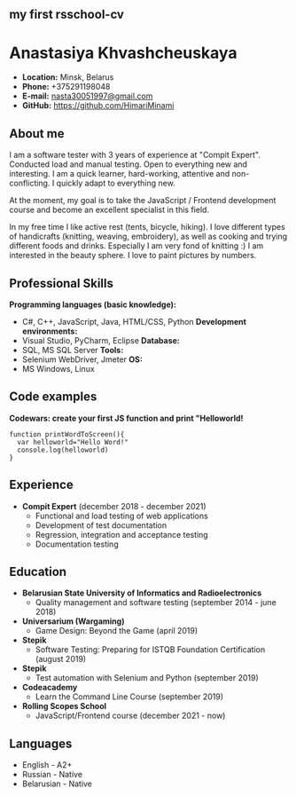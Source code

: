 ## my first rsschool-cv
# Anastasiya Khvashcheuskaya
* **Location:** Minsk, Belarus
* **Phone:** +375291198048
* **E-mail:** nasta30051997@gmail.com
* **GitHub:** https://github.com/HimariMinami

## About me
I am a software tester with 3 years of experience at "Compit Expert". Conducted load and manual testing.
Open to everything new and interesting. I am a quick learner, hard-working, attentive and non-conflicting. I quickly adapt to everything new.

At the moment, my goal is to take the JavaScript / Frontend development course and become an excellent specialist in this field.

In my free time I like active rest (tents, bicycle, hiking). I love different types of handicrafts (knitting, weaving, embroidery), as well as cooking and trying different foods and drinks. Especially I am very fond of knitting :) I am interested in the beauty sphere. I love to paint pictures by numbers.

## Professional Skills
**Programming languages (basic knowledge):**
* C#, C++, JavaScript, Java, HTML/CSS, Python
**Development environments:**
* Visual Studio, PyCharm, Eclipse
**Database:**
* SQL, MS SQL Server
**Tools:**
* Selenium WebDriver, Jmeter
**OS:**
* MS Windows, Linux

## Code examples
**Codewars: create your first JS function and print "Helloworld!**
```
function printWordToScreen(){
  var helloworld="Hello Word!"
  console.log(helloworld)
}
```
## Experience
* **Compit Expert** (december 2018 - december 2021) 
    + Functional and load testing of web applications
    + Development of test documentation
    + Regression, integration and acceptance testing
    + Documentation testing

## Education
* **Belarusian State University of Informatics and Radioelectronics**
    + Quality management and software testing (september 2014 - june 2018)
* **Universarium (Wargaming)**
    + Game Design: Beyond the Game (april 2019)
* **Stepik**
    + Software Testing: Preparing for ISTQB Foundation Certification (august 2019)
* **Stepik**
    + Test automation with Selenium and Python (september 2019)
* **Codeacademy**
    + Learn the Command Line Course (september 2019)
* **Rolling Scopes School** 
    + JavaScript/Frontend course (december 2021 - now)

## Languages
* English - A2+
* Russian - Native
* Belarusian - Native